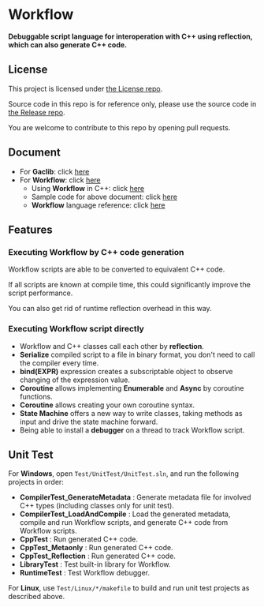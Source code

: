 # Workflow

**Debuggable script language for interoperation with C++ using reflection, which can also generate C++ code.**

## License

This project is licensed under [the License repo](https://github.com/vczh-libraries/License).

Source code in this repo is for reference only, please use the source code in [the Release repo](https://github.com/vczh-libraries/Release).

You are welcome to contribute to this repo by opening pull requests.

## Document

- For **Gaclib**: click [here](http://vczh-libraries.github.io/doc/current/home.html)
- For **Workflow**: click [here](http://vczh-libraries.github.io/doc/current/workflow/home.html)
  - Using **Workflow** in C++: click [here](http://vczh-libraries.github.io/doc/current/workflow/running.html)
  - Sample code for above document: click [here](https://github.com/vczh-libraries/Release/tree/master/Tutorial/Console_Workflow)
  - **Workflow** language reference: click [here](http://vczh-libraries.github.io/doc/current/workflow/lang.html)

## Features

### Executing Workflow by C++ code generation

Workflow scripts are able to be converted to equivalent C++ code.

If all scripts are known at compile time,
this could significantly improve the script performance.

You can also get rid of runtime reflection overhead in this way.

### Executing Workflow script directly

- Workflow and C++ classes call each other by **reflection**.
- **Serialize** compiled script to a file in binary format, you don't need to call the compiler every time.
- **bind(EXPR)** expression creates a subscriptable object to observe changing of the expression value.
- **Coroutine** allows implementing **Enumerable** and **Async** by coroutine functions.
- **Coroutine** allows creating your own coroutine syntax.
- **State Machine** offers a new way to write classes, taking methods as input and drive the state machine forward.
- Being able to install a **debugger** on a thread to track Workflow script.

## Unit Test

For **Windows**, open `Test/UnitTest/UnitTest.sln`, and run the following projects in order:
- **CompilerTest_GenerateMetadata** : Generate metadata file for involved C++ types (including classes only for unit test).
- **CompilerTest_LoadAndCompile** : Load the generated metadata, compile and run Workflow scripts, and generate C++ code from Workflow scripts.
- **CppTest** : Run generated C++ code.
- **CppTest_Metaonly** : Run generated C++ code.
- **CppTest_Reflection** : Run generated C++ code.
- **LibraryTest** : Test built-in library for Workflow.
- **RuntimeTest** : Test Workflow debugger.

For **Linux**, use `Test/Linux/*/makefile` to build and run unit test projects as described above.
